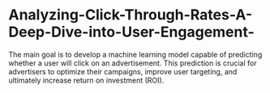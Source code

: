 # Analyzing-Click-Through-Rates-A-Deep-Dive-into-User-Engagement-
The main goal is to develop a machine learning model capable of predicting whether a user will click on an advertisement. This prediction is crucial for advertisers to optimize their campaigns, improve user targeting, and ultimately increase return on investment (ROI).
